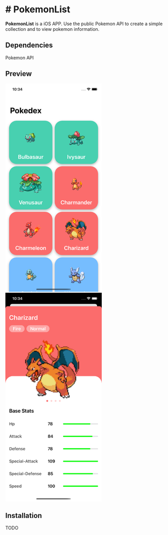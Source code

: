 # # PokemonList

**PokemonList** is a iOS APP. Use the public Pokemon API to create a simple collection and to view pokemon information.

## Dependencies

Pokemon API

## Preview

<p float="left">
  <img src="https://github.com/renTramontano/PokemonList/blob/master/Images/pokedex.png" width="300"/>
  <img src="https://github.com/renTramontano/PokemonList/blob/master/Images/pokemonDetail.png" width="300"/>
</p>

## Installation

TODO

